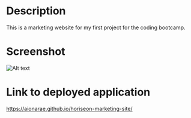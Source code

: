 # Description
This is a marketing website for my first project for the coding bootcamp.

# Screenshot
![Alt text](./assets/images/horiseon-marketing-website-screenshot.png "Site screenshot")

# Link to deployed application
https://aionarae.github.io/horiseon-marketing-site/